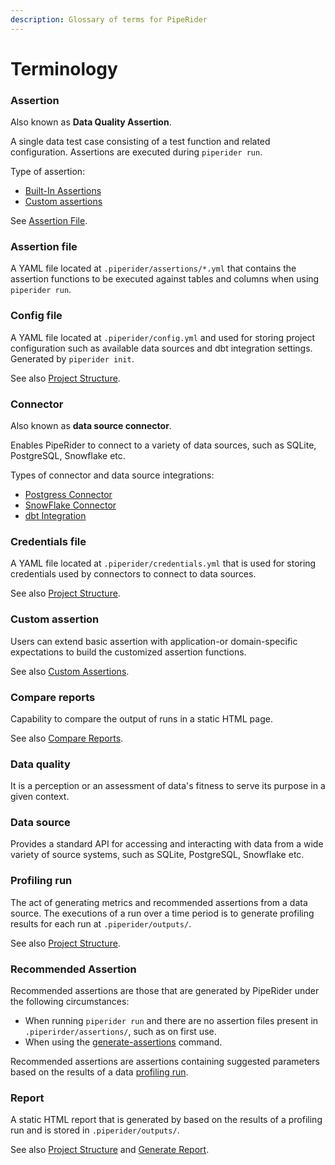 ```yaml
---
description: Glossary of terms for PipeRider
---
```


# Terminology

### Assertion

Also known as **Data Quality Assertion**.

A single data test case consisting of a test function and related configuration. Assertions are executed during `piperider run`.

Type of assertion:

* [Built-In Assertions](cli/data-quality-assertions/assertion-configuration.md)
* [Custom assertions](cli/data-quality-assertions/custom-assertions.md)

See [Assertion File](terminology.md#assertion-yaml).

### Assertion file

A YAML file located at `.piperider/assertions/*.yml` that contains the assertion functions to be executed against tables and columns when using `piperider run`.

### Config file

A YAML file located at `.piperider/config.yml` and used for storing project configuration such as available data sources and dbt integration settings. Generated by `piperider init`.

See also [Project Structure](cli/project-structure/).

### Connector

Also known as **data source connector**.

Enables PipeRider to connect to a variety of data sources, such as SQLite, PostgreSQL, Snowflake etc.

Types of connector and data source integrations:

* [Postgress Connector](cli/supported-data-sources/postgres-connector.md)
* [SnowFlake Connector](cli/supported-data-sources/snowflake-connector.md)
* [dbt Integration](cli/dbt-integration.md)

### Credentials file

A YAML file located at `.piperider/credentials.yml` that is used for storing credentials used by connectors to connect to data sources.

See also [Project Structure](cli/project-structure/).

### Custom assertion

Users can extend basic assertion with application-or domain-specific expectations to build the customized assertion functions.

See also [Custom Assertions](cli/data-quality-assertions/custom-assertions.md).

### Compare reports

Capability to compare the output of runs in a static HTML page.

See also [Compare Reports](how-to-guides/compare-reports.md).

### Data quality

It is a perception or an assessment of data's fitness to serve its purpose in a given context.

### Data source

Provides a standard API for accessing and interacting with data from a wide variety of source systems, such as SQLite, PostgreSQL, Snowflake etc.

### Profiling run

The act of generating metrics and recommended assertions from a data source. The executions of a run over a time period is to generate profiling results for each run at `.piperider/outputs/`.

See also [Project Structure](cli/project-structure/).

### Recommended Assertion

Recommended assertions are those that are generated by PipeRider under the following circumstances:

* When running `piperider run` and there are no assertion files present in `.piperirder/assertions/`, such as on first use.
* When using the [generate-assertions](cli/piperider-cli.md#generate-assertions) command.

Recommended assertions are assertions containing suggested parameters based on the results of a data [profiling run](terminology.md#profiling-run).

### Report

A static HTML report that is generated by based on the results of a profiling run and is stored in `.piperider/outputs/`.

See also [Project Structure](cli/project-structure/) and [Generate Report](how-to-guides/generate-report.md).
